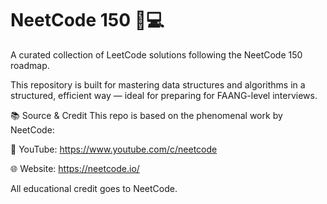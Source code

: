 # NeetCode 150 🧠💻
A curated collection of LeetCode solutions following the NeetCode 150 roadmap.

This repository is built for mastering data structures and algorithms in a structured, efficient way — ideal for preparing for FAANG-level interviews.

📚 Source & Credit
This repo is based on the phenomenal work by NeetCode:

🔗 YouTube: https://www.youtube.com/c/neetcode

🌐 Website: https://neetcode.io/

All educational credit goes to NeetCode.
